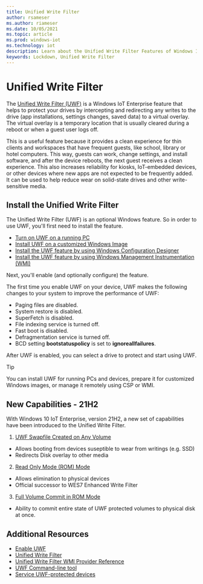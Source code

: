 ```yaml
---
title: Unified Write Filter
author: rsameser
ms.author: riameser
ms.date: 10/05/2021
ms.topic: article
ms.prod: windows-iot
ms.technology: iot
description: Learn about the Unified Write Filter Features of Windows IoT Enterprise.
keywords: Lockdown, Unified Write Filter
---
```

# Unified Write Filter
The [Unified Write Filter (UWF)](/windows-hardware/customize/enterprise/unified-write-filter#turn-on-and-configure-uwf) is a Windows IoT Enterprise feature that helps to protect your drives by intercepting and redirecting any writes to the drive (app installations, settings changes, saved data) to a virtual overlay. The virtual overlay is a temporary location that is usually cleared during a reboot or when a guest user logs off.

This is a useful feature because it provides a clean experience for thin clients and workspaces that have frequent guests, like school, library or hotel computers. This way, guests can work, change settings, and install software, and after the device reboots, the next guest receives a clean experience. This also increases reliability for kiosks, IoT-embedded devices, or other devices where new apps are not expected to be frequently added. It can be used to help reduce wear on solid-state drives and other write-sensitive media.

## Install the Unified Write Filter
The Unified Write Filter (UWF) is an optional Windows feature. So in order to use UWF, you'll first need to install the feature.

* [Turn on UWF on a running PC](/windows-hardware/customize/enterprise/uwf-turnonuwf#turn-on-uwf-on-a-running-pc)
* [Install UWF on a customized Windows Image](/windows-hardware/customize/enterprise/uwf-turnonuwf#install-uwf-on-a-customized-windows-image)
* [Install the UWF feature by using Windows Configuration Designer](/windows-hardware/customize/enterprise/uwf-turnonuwf#install-the-uwf-feature-by-using-windows-configuration-designer)
* [Install the UWF feature by using Windows Management Instrumentation (WMI)](/windows-hardware/customize/enterprise/uwf-turnonuwf#install-the-uwf-feature-by-using-windows-management-instrumentation-wmi)

Next, you'll enable (and optionally configure) the feature.

The first time you enable UWF on your device, UWF makes the following changes to your system to improve the performance of UWF:
* Paging files are disabled.
* System restore is disabled.
* SuperFetch is disabled.
* File indexing service is turned off.
* Fast boot is disabled.
* Defragmentation service is turned off.
* BCD setting **bootstatuspolicy** is set to **ignoreallfailures**.

After UWF is enabled, you can select a drive to protect and start using UWF.

> [!TIP]
>
> You can install UWF for running PCs and devices, prepare it for customized Windows images, or manage it remotely using CSP or WMI.

## New Capabilities - 21H2
With Windows 10 IoT Enterprise, version 21H2, a new set of capabilities have been introduced to the Unified Write Filter.

1. [UWF Swapfile Created on Any Volume](/windows-hardware/customize/enterprise/uwf-wes7-ewf-to-win10-uwf)
  * Allows booting from devices suseptible to wear from writings (e.g. SSD)
  * Redirects Disk overlay to other media


2. [Read Only Mode (ROM) Mode](/windows-hardware/customize/enterprise/uwf-wes7-ewf-to-win10-uwf#read-only-media-mode)  
  * Allows elimination to physical devices
  * Official successor to WES7 Enhanced Write Filter


3. [Full Volume Commit in ROM Mode](/windows-hardware/customize/enterprise/uwf-wes7-ewf-to-win10-uwf#full-volume-commit-in-read-only-media-mode)
  * Ability to commit entire state of UWF protected volumes to physical disk at once.

## Additional Resources
* [Enable UWF](/windows-hardware/customize/enterprise/uwf-turnonuwf)
* [Unified Write Filter](/windows-hardware/customize/enterprise/unified-write-filter)
* [Unified Write Filter WMI Provider Reference](/windows-hardware/customize/enterprise/uwf-wmi-provider-reference)
* [UWF Command-line tool](/windows-hardware/customize/enterprise/uwfmgrexe)
* [Service UWF-protected devices](/windows-hardware/customize/enterprise/service-uwf-protected-devices)
